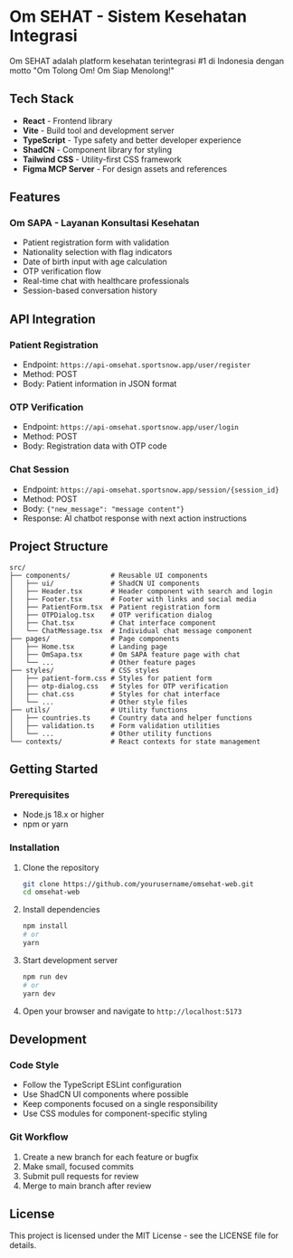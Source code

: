 # Om SEHAT - Sistem Kesehatan Integrasi

Om SEHAT adalah platform kesehatan terintegrasi #1 di Indonesia dengan motto "Om Tolong Om! Om Siap Menolong!"

## Tech Stack

- **React** - Frontend library
- **Vite** - Build tool and development server
- **TypeScript** - Type safety and better developer experience
- **ShadCN** - Component library for styling
- **Tailwind CSS** - Utility-first CSS framework
- **Figma MCP Server** - For design assets and references

## Features

### Om SAPA - Layanan Konsultasi Kesehatan
- Patient registration form with validation
- Nationality selection with flag indicators
- Date of birth input with age calculation
- OTP verification flow
- Real-time chat with healthcare professionals
- Session-based conversation history

## API Integration

### Patient Registration
- Endpoint: `https://api-omsehat.sportsnow.app/user/register`
- Method: POST
- Body: Patient information in JSON format

### OTP Verification
- Endpoint: `https://api-omsehat.sportsnow.app/user/login`
- Method: POST
- Body: Registration data with OTP code

### Chat Session
- Endpoint: `https://api-omsehat.sportsnow.app/session/{session_id}`
- Method: POST
- Body: `{"new_message": "message content"}`
- Response: AI chatbot response with next action instructions

## Project Structure

```
src/
├── components/          # Reusable UI components
│   ├── ui/              # ShadCN UI components
│   ├── Header.tsx       # Header component with search and login
│   ├── Footer.tsx       # Footer with links and social media
│   ├── PatientForm.tsx  # Patient registration form
│   ├── OTPDialog.tsx    # OTP verification dialog
│   ├── Chat.tsx         # Chat interface component
│   └── ChatMessage.tsx  # Individual chat message component
├── pages/               # Page components
│   ├── Home.tsx         # Landing page
│   ├── OmSapa.tsx       # Om SAPA feature page with chat
│   └── ...              # Other feature pages
├── styles/              # CSS styles
│   ├── patient-form.css # Styles for patient form
│   ├── otp-dialog.css   # Styles for OTP verification
│   ├── chat.css         # Styles for chat interface
│   └── ...              # Other style files
├── utils/               # Utility functions
│   ├── countries.ts     # Country data and helper functions
│   ├── validation.ts    # Form validation utilities
│   └── ...              # Other utility functions
└── contexts/            # React contexts for state management
```

## Getting Started

### Prerequisites
- Node.js 18.x or higher
- npm or yarn

### Installation
1. Clone the repository
   ```bash
   git clone https://github.com/yourusername/omsehat-web.git
   cd omsehat-web
   ```

2. Install dependencies
   ```bash
   npm install
   # or
   yarn
   ```

3. Start development server
   ```bash
   npm run dev
   # or
   yarn dev
   ```

4. Open your browser and navigate to `http://localhost:5173`

## Development

### Code Style
- Follow the TypeScript ESLint configuration
- Use ShadCN UI components where possible
- Keep components focused on a single responsibility
- Use CSS modules for component-specific styling

### Git Workflow
1. Create a new branch for each feature or bugfix
2. Make small, focused commits
3. Submit pull requests for review
4. Merge to main branch after review

## License
This project is licensed under the MIT License - see the LICENSE file for details.
